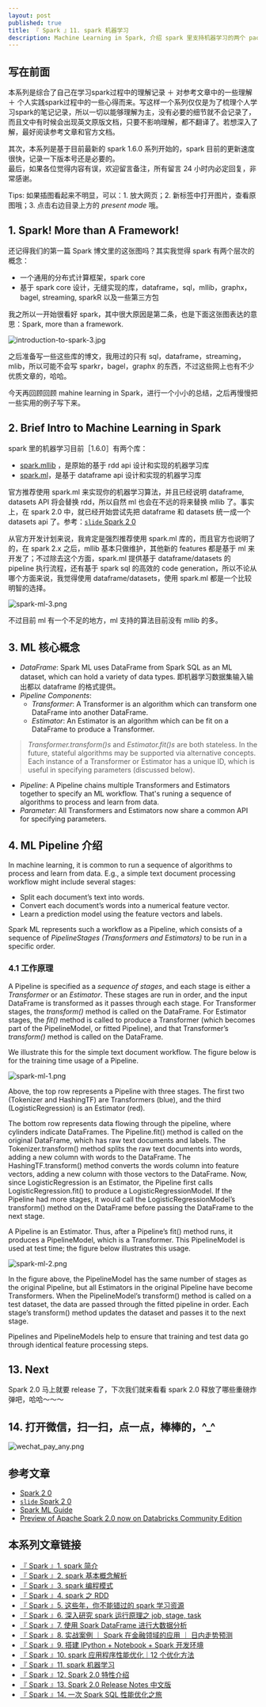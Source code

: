 ```yaml
---
layout: post
published: true
title: 『 Spark 』11. spark 机器学习
description: Machine Learning in Spark, 介绍 spark 里支持机器学习的两个 package，ml 和 mllib。 
---  
```



## 写在前面

本系列是综合了自己在学习spark过程中的理解记录 ＋ 对参考文章中的一些理解 ＋ 个人实践spark过程中的一些心得而来。写这样一个系列仅仅是为了梳理个人学习spark的笔记记录，所以一切以能够理解为主，没有必要的细节就不会记录了，而且文中有时候会出现英文原版文档，只要不影响理解，都不翻译了。若想深入了解，最好阅读参考文章和官方文档。

其次，本系列是基于目前最新的 spark 1.6.0 系列开始的，spark 目前的更新速度很快，记录一下版本号还是必要的。   
最后，如果各位觉得内容有误，欢迎留言备注，所有留言 24 小时内必定回复，非常感谢。     

Tips: 如果插图看起来不明显，可以：1. 放大网页；2. 新标签中打开图片，查看原图哦；3. 点击右边目录上方的 *present mode* 哦。


## 1. Spark! More than A Framework!

还记得我们的第一篇 Spark 博文里的这张图吗？其实我觉得 spark 有两个层次的概念：

- 一个通用的分布式计算框架，spark core
- 基于 spark core 设计，无缝实现的库，dataframe，sql，mllib，graphx，bagel, streaming, sparkR 以及一些第三方包

我之所以一开始很看好 spark，其中很大原因是第二条，也是下面这张图表达的意思：Spark, more than a framework.

![introduction-to-spark-3.jpg](../images/introduction-to-spark-3.jpg)

之后准备写一些这些库的博文，我用过的只有 sql，dataframe，streaming，mlib，所以可能不会写 sparkr，bagel，graphx 的东西，不过这些网上也有不少优质文章的，哈哈。

今天再回顾回顾 mahine learning in Spark，进行一个小小的总结，之后再慢慢把一些实用的例子写下来。

## 2. Brief Intro to Machine Learning in Spark

spark 里的机器学习目前［1.6.0］有两个库：

- [spark.mllib](http://spark.apache.org/docs/latest/mllib-guide.html) ，是原始的基于 rdd api 设计和实现的机器学习库 
- [spark.ml](http://spark.apache.org/docs/latest/ml-guide.html)，是基于 dataframe api 设计和实现的机器学习库

官方推荐使用 spark.ml 来实现你的机器学习算法，并且已经说明 dataframe, datasets API 将会替换 rdd，所以自然 ml 也会在不远的将来替换 mllib 了。事实上，在 spark 2.0 中，就已经开始尝试先把 dataframe 和 datasets 统一成一个 datasets api 了。参考：[`slide` Spark 2 0](http://www.slideshare.net/databricks/2016-spark-summit-east-keynote-matei-zaharia)

从官方开发计划来说，我肯定是强烈推荐使用 spark.ml 库的，而且官方也说明了的，在 spark 2.x 之后，mllib 基本只做维护，其他新的 features 都是基于 ml 来开发了；不过除去这个方面，spark.ml 提供基于 dataframe/datasets 的 pipeline 执行流程，还有基于 spark sql 的高效的 code generation，所以不论从哪个方面来说，我觉得使用 dataframe/datasets，使用 spark.ml 都是一个比较明智的选择。

![spark-ml-3.png](../images/spark-ml-3.png)

不过目前 ml 有一个不足的地方，ml 支持的算法目前没有 mllib 的多。


## 3. ML 核心概念

- *DataFrame*: Spark ML uses DataFrame from Spark SQL as an ML dataset, which can hold a variety of data types. 即机器学习数据集输入输出都以 dataframe 的格式提供。
- *Pipeline Components*:
    - *Transformer*: A Transformer is an algorithm which can transform one DataFrame into another DataFrame. 
    - *Estimator*: An Estimator is an algorithm which can be fit on a DataFrame to produce a Transformer. 

> *Transformer.transform()s* and *Estimator.fit()s* are both stateless. In the future, stateful algorithms may be supported via alternative concepts. Each instance of a Transformer or Estimator has a unique ID, which is useful in specifying parameters (discussed below).

- *Pipeline*: A Pipeline chains multiple Transformers and Estimators together to specify an ML workflow. That's runing a sequence of algorithms to process and learn from data. 
- *Parameter*: All Transformers and Estimators now share a common API for specifying parameters.

## 4. ML Pipeline 介绍

In machine learning, it is common to run a sequence of algorithms to process and learn from data. E.g., a simple text document processing workflow might include several stages:

- Split each document’s text into words.
- Convert each document’s words into a numerical feature vector.
- Learn a prediction model using the feature vectors and labels.

Spark ML represents such a workflow as a Pipeline, which consists of a sequence of *PipelineStages (Transformers and Estimators)* to be run in a specific order. 

### 4.1 工作原理

A Pipeline is specified as a *sequence of stages*, and each stage is either a *Transformer* or an *Estimator*. These stages are run in order, and the input DataFrame is transformed as it passes through each stage. For Transformer stages, the *transform()* method is called on the DataFrame. For Estimator stages, the *fit()* method is called to produce a Transformer (which becomes part of the PipelineModel, or fitted Pipeline), and that Transformer’s *transform()* method is called on the DataFrame.

We illustrate this for the simple text document workflow. The figure below is for the training time usage of a Pipeline.

![spark-ml-1.png](../images/spark-ml-1.png)

Above, the top row represents a Pipeline with three stages. The first two (Tokenizer and HashingTF) are Transformers (blue), and the third (LogisticRegression) is an Estimator (red). 

The bottom row represents data flowing through the pipeline, where cylinders indicate DataFrames. The Pipeline.fit() method is called on the original DataFrame, which has raw text documents and labels. The Tokenizer.transform() method splits the raw text documents into words, adding a new column with words to the DataFrame. The HashingTF.transform() method converts the words column into feature vectors, adding a new column with those vectors to the DataFrame. Now, since LogisticRegression is an Estimator, the Pipeline first calls LogisticRegression.fit() to produce a LogisticRegressionModel. If the Pipeline had more stages, it would call the LogisticRegressionModel’s transform() method on the DataFrame before passing the DataFrame to the next stage.

A Pipeline is an Estimator. Thus, after a Pipeline’s fit() method runs, it produces a PipelineModel, which is a Transformer. This PipelineModel is used at test time; the figure below illustrates this usage.

![spark-ml-2.png](../images/spark-ml-2.png)

In the figure above, the PipelineModel has the same number of stages as the original Pipeline, but all Estimators in the original Pipeline have become Transformers. When the PipelineModel’s transform() method is called on a test dataset, the data are passed through the fitted pipeline in order. Each stage’s transform() method updates the dataset and passes it to the next stage.

Pipelines and PipelineModels help to ensure that training and test data go through identical feature processing steps.


## 13. Next

Spark 2.0 马上就要 release 了，下次我们就来看看 spark 2.0 释放了哪些重磅炸弹吧，哈哈～～～

## 14. 打开微信，扫一扫，点一点，棒棒的，^_^

![wechat_pay_any.png](../images/wechat_pay_any.png)


## 参考文章

- [Spark 2 0](https://www.youtube.com/watch?v=ZFBgY0PwUeY&feature=youtu.be)
- [`slide` Spark 2 0](http://www.slideshare.net/databricks/2016-spark-summit-east-keynote-matei-zaharia)
- [Spark ML Guide](http://spark.apache.org/docs/latest/ml-guide.html)
- [Preview of Apache Spark 2.0 now on Databricks Community Edition](https://databricks.com/blog/2016/05/11/spark-2-0-technical-preview-easier-faster-and-smarter.html)



## 本系列文章链接

- [『 Spark 』1. spark 简介 ](http://litaotao.github.io/introduction-to-spark?s=inner)
- [『 Spark 』2. spark 基本概念解析 ](http://litaotao.github.io/spark-questions-concepts?s=inner)
- [『 Spark 』3. spark 编程模式 ](http://litaotao.github.io/spark-programming-model?s=inner)
- [『 Spark 』4. spark 之 RDD ](http://litaotao.github.io/spark-what-is-rdd?s=inner)
- [『 Spark 』5. 这些年，你不能错过的 spark 学习资源 ](http://litaotao.github.io/spark-resouces-blogs-paper?s=inner)
- [『 Spark 』6. 深入研究 spark 运行原理之 job, stage, task](http://litaotao.github.io/deep-into-spark-exection-model?s=inner)
- [『 Spark 』7. 使用 Spark DataFrame 进行大数据分析](http://litaotao.github.io/spark-dataframe-introduction?s=inner)
- [『 Spark 』8. 实战案例 ｜ Spark 在金融领域的应用 ｜ 日内走势预测](http://litaotao.github.io/spark-in-finance-and-investing?s=inner)
- [『 Spark 』9. 搭建 IPython + Notebook + Spark 开发环境](http://litaotao.github.io/ipython-notebook-spark?s=inner)
- [『 Spark 』10. spark 应用程序性能优化｜12 个优化方法](http://litaotao.github.io/boost-spark-application-performance?s=inner)
- [『 Spark 』11. spark 机器学习](http://litaotao.github.io/spark-mlib-machine-learning?s=inner)
- [『 Spark 』12. Spark 2.0 特性介绍](http://litaotao.github.io/spark-2.0-faster-easier-smarter?s=inner)
- [『 Spark 』13. Spark 2.0 Release Notes 中文版 ](http://litaotao.github.io/spark-2.0-release-notes-zh?s=inner)
- [『 Spark 』14. 一次 Spark SQL 性能优化之旅](http://litaotao.github.io/spark-sql-parquet-optimize?s=inner)